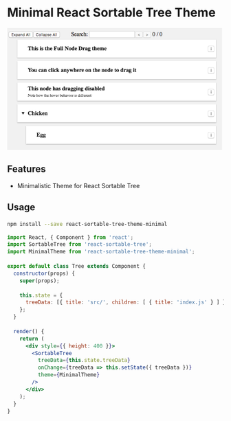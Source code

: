 # Minimal React Sortable Tree Theme
<img alt="theme appearance" src="./screenshot.png" width="500">

## Features
* Minimalistic Theme for React Sortable Tree

## Usage

```sh
npm install --save react-sortable-tree-theme-minimal
```

```jsx
import React, { Component } from 'react';
import SortableTree from 'react-sortable-tree';
import MinimalTheme from 'react-sortable-tree-theme-minimal';

export default class Tree extends Component {
  constructor(props) {
    super(props);

    this.state = {
      treeData: [{ title: 'src/', children: [ { title: 'index.js' } ] }],
    };
  }

  render() {
    return (
      <div style={{ height: 400 }}>
        <SortableTree
          treeData={this.state.treeData}
          onChange={treeData => this.setState({ treeData })}
          theme={MinimalTheme}
        />
      </div>
    );
  }
}
```
